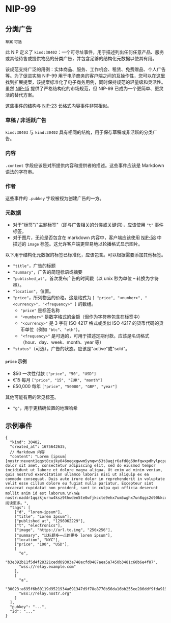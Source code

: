 NIP-99
======

分类广告
-------------------

`草案` `可选`

此 NIP 定义了 `kind:30402`：一个可寻址事件，用于描述列出任何任意产品、服务或其他待售或提供物品的分类广告，并包含足够的结构化元数据以使其有用。

该规范支持广泛的用例：实体商品、服务、工作机会、租赁、免费赠品、个人广告等。为了促进实施 NIP-99 用于电子商务的客户端之间的互操作性，您可以在[这里](https://github.com/GammaMarkets/market-spec/blob/main/spec.md)找到扩展提案，该提案标准化了电子商务用例，同时保持规范的轻量级和灵活性。虽然 [NIP-15](15.md) 提供了严格结构化的市场规范，但 NIP-99 已成为一个更简单、更灵活的替代方案。

这些事件的结构与 [NIP-23](23.md) 长格式内容事件非常相似。

### 草稿 / 非活跃广告

`kind:30403` 与 `kind:30402` 具有相同的结构，用于保存草稿或非活跃的分类广告。

### 内容

`.content` 字段应该是对所提供内容和提供者的描述。这些事件应该是 Markdown 语法的字符串。

### 作者

这些事件的 `.pubkey` 字段被视为创建广告的一方。

### 元数据

- 对于"标签"/"主题标签"（即与广告相关的分类或关键词），应该使用 `"t"` 事件标签。
- 对于图片，无论是否包含在 markdown 内容中，客户端应该使用 [NIP-58](58.md) 中描述的 `image` 标签。这允许客户端更容易地以轮播格式显示图片。

以下用于结构化元数据的标签已标准化，应该包含。可以根据需要添加其他标签。

- `"title"`，广告的标题
- `"summary"`，广告的简短标语或摘要
- `"published_at"`，首次发布广告的时间戳（以 unix 秒为单位 – 转换为字符串）。
- `"location"`，位置。
- `"price"`，所列物品的价格。这是格式为 `[ "price", "<number>", "<currency>", "<frequency>" ]` 的数组。
  - `"price"` 是标签名称
  - `"<number>"` 是数字格式的金额（但作为字符串包含在标签中）
  - `"<currency>"` 是 3 字符 ISO 4217 格式或类似 ISO 4217 的货币代码的货币单位（例如 `"btc"`、`"eth"`）。
  - `"<frequency>"` 是可选的，可用于描述定期付款。应该是名词格式（hour、day、week、month、year 等）
- `"status"`（可选），广告的状态。应该是"active"或"sold"。

#### `price` 示例

- $50 一次性付款 `["price", "50", "USD"]`
- €15 每月 `["price", "15", "EUR", "month"]`
- £50,000 每年 `["price", "50000", "GBP", "year"]`

其他可能有用的常见标签。

- `"g"`，用于更精确位置的地理哈希

## 示例事件

```jsonc
{
  "kind": 30402,
  "created_at": 1675642635,
  // Markdown 内容
  "content": "Lorem [ipsum][nostr:nevent1qqst8cujky046negxgwwm5ynqwn53t8aqjr6afd8g59nfqwxpdhylpcpzamhxue69uhhyetvv9ujuetcv9khqmr99e3k7mg8arnc9] dolor sit amet, consectetur adipiscing elit, sed do eiusmod tempor incididunt ut labore et dolore magna aliqua. Ut enim ad minim veniam, quis nostrud exercitation ullamco laboris nisi ut aliquip ex ea commodo consequat. Duis aute irure dolor in reprehenderit in voluptate velit esse cillum dolore eu fugiat nulla pariatur. Excepteur sint occaecat cupidatat non proident, sunt in culpa qui officia deserunt mollit anim id est laborum.\n\n在 nostr:naddr1qqzkjurnw4ksz9thwden5te0wfjkccte9ehx7um5wghx7un8qgs2d90kkcq3nk2jry62dyf50k0h36rhpdtd594my40w9pkal876jxgrqsqqqa28pccpzu 阅读更多。",
  "tags": [
    ["d", "lorem-ipsum"],
    ["title", "Lorem Ipsum"],
    ["published_at", "1296962229"],
    ["t", "electronics"],
    ["image", "https://url.to.img", "256x256"],
    ["summary", "比标题多一点的更多 lorem ipsum"],
    ["location", "NYC"],
    ["price", "100", "USD"],
    [
      "e",
      "b3e392b11f5d4f28321cedd09303a748acfd0487aea5a7450b3481c60b6e4f87",
      "wss://relay.example.com"
    ],
    [
      "a",
      "30023:a695f6b60119d9521934a691347d9f78e8770b56da16bb255ee286ddf9fda919:ipsum",
      "wss://relay.nostr.org"
    ]
  ],
  "pubkey": "...",
  "id": "..."
}
```
